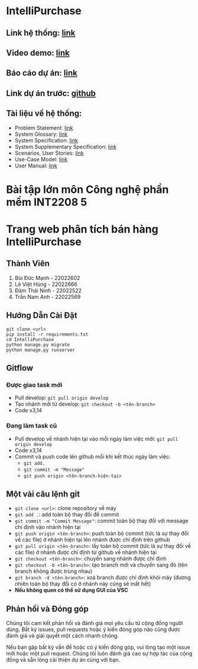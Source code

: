 # IntelliPurchase
## Link hệ thống: [link](http://13.238.195.79:8000/)
## Video demo: [link](https://youtu.be/hp9F7mq3mOY)
## Báo cáo dự án: [link](https://www.notion.so/B-o-c-o-d-n-6466d99781d04cd9954d3b9336898c2f)
## Link dự án trước: [github](https://github.com/baitaploncnpm66/Mobile-e-commerce-review-sentiment-classification)
## Tài liệu về hệ thống:
- Problem Statement: [link](https://www.notion.so/M-t-v-n-b2e73a30053c4f6cb587a579313c0ff7?pvs=21)
- System Glossary: [link](https://www.notion.so/Ch-gi-i-h-th-ng-IntelliPurchase-d4f063a56cbd47ff87314c133c6407b0?pvs=21)
- System Specification: [link](https://www.notion.so/c-t-h-th-ng-IntelliPurchase-66e49c81288241d19ba850a029ae237d?pvs=21)
- System Supplementary Specification: [link](https://www.notion.so/c-t-b-sung-h-th-ng-IntelliPurchase-1c95bb4efb8a43a5a601621baf20ebf2?pvs=21)
- Scenarios, User Stories: [link](https://www.notion.so/Scenarios-v-User-stories-41987e52c308475fac5aafa920805ae6?pvs=21)
- Use-Case Model: [link](https://rainy-infinity-73a.notion.site/Ph-n-t-ch-thi-t-k-h-th-ng-513f8bd3af5b427da6c2f9ac9b248a9e?pvs=4)
- User Manual: [link](https://www.notion.so/H-ng-d-n-s-d-ng-User-Manual-763c1e9529e04bccb7b9a24e78034a86?pvs=21)

# Bài tập lớn môn Công nghệ phần mềm INT2208 5
# Trang web phân tích bán hàng IntelliPurchase

## Thành Viên

1. Bùi Đức Mạnh - 22022602
2. Lê Việt Hùng - 22022666
3. Đàm Thái Ninh - 22022522
4. Trần Nam Anh - 22022569

## Hướng Dẫn Cài Đặt
```
git clone <url>
pip install -r requirements.txt
cd IntelliPurchase
python manage.py migrate
python manage.py runserver
```

## Gitflow
### Được giao task mới
- Pull develop: `git pull origin develop`
- Tạo nhánh mới từ develop: `git checkout -b <tên-branch>`
- Code x3,14
### Đang làm task cũ
- Pull develop về nhánh hiện tại vào mỗi ngày làm việc mới: `git pull origin develop`
- Code x3,14
- Commit và push code lên github mỗi khi kết thúc ngày làm việc:
  - `git add.`
  - `git commit -m "Message"`
  - `git push origin <tên-branch-hiện-tại>`

## Một vài câu lệnh git
- `git clone <url>`: clone repository về máy
- `git add .`: add toàn bộ thay đổi để commit
- `git commit -m "Commit Message"`: commit toàn bộ thay đổi với message chỉ định vào nhánh hiện tại
- `git push origin <tên-branch>`: push toàn bộ commit (tức là sự thay đổi về các file) ở nhánh hiện tại lên nhánh được chỉ định trên github
- `git pull origin <tên-branch>`: lấy toàn bộ commit (tức là sự thay đổi về các file) ở nhánh được chỉ định từ github về nhánh hiện tại
- `git checkout <tên-branch>`: chuyển sang nhánh được chỉ định
- `git checkout -b <tên-branch>`: tạo branch mới và chuyển sang đó (tên branch không được trùng nhau)
- `git branch -d <tên-branch>`: xoá branch được chỉ định khỏi máy (đương nhiên toàn bộ thay đổi có ở nhánh này cũng sẽ mất hết)
- **Nếu không quen có thể sử dụng GUI của VSC**

## Phản hồi và Đóng góp

Chúng tôi cam kết phản hồi và đánh giá mọi yêu cầu từ cộng đồng người dùng. Bất kỳ issues, pull requests hoặc ý kiến đóng góp nào cũng được đánh giá và giải quyết một cách nhanh chóng.

Nếu bạn gặp bất kỳ vấn đề hoặc có ý kiến đóng góp, vui lòng tạo một issue mới hoặc một pull request. Chúng tôi luôn đánh giá cao sự hợp tác của cộng đồng và sẵn lòng cải thiện dự án cùng với bạn.
